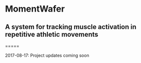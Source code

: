 # MomentWafer
## A system for tracking muscle activation in repetitive athletic movements
=====

2017-08-17: Project updates coming soon

